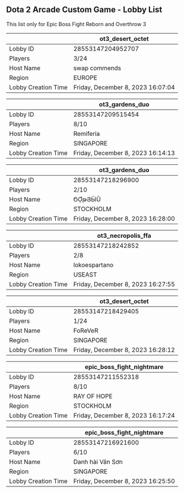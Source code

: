 ## Dota 2 Arcade Custom Game - Lobby List

This list only for Epic Boss Fight Reborn and Overthrow 3

|  | ot3_desert_octet |
| ------ | ------ |
| Lobby ID | 28553147204952707 |
| Players | 3/24 |
| Host Name | swap commends |
| Region | EUROPE |
| Lobby Creation Time | Friday, December 8, 2023 16:07:04 |


|  | ot3_gardens_duo |
| ------ | ------ |
| Lobby ID | 28553147209515454 |
| Players | 8/10 |
| Host Name | Remiferia |
| Region | SINGAPORE |
| Lobby Creation Time | Friday, December 8, 2023 16:14:13 |


|  | ot3_gardens_duo |
| ------ | ------ |
| Lobby ID | 28553147218296900 |
| Players | 2/10 |
| Host Name | ϬỢթՅӸŬ |
| Region | STOCKHOLM |
| Lobby Creation Time | Friday, December 8, 2023 16:28:00 |


|  | ot3_necropolis_ffa |
| ------ | ------ |
| Lobby ID | 28553147218242852 |
| Players | 2/8 |
| Host Name | lokoespartano |
| Region | USEAST |
| Lobby Creation Time | Friday, December 8, 2023 16:27:55 |


|  | ot3_desert_octet |
| ------ | ------ |
| Lobby ID | 28553147218429405 |
| Players | 1/24 |
| Host Name | FoReVeR |
| Region | SINGAPORE |
| Lobby Creation Time | Friday, December 8, 2023 16:28:12 |


|  | epic_boss_fight_nightmare |
| ------ | ------ |
| Lobby ID | 28553147211552318 |
| Players | 8/10 |
| Host Name | RAY OF HOPE |
| Region | STOCKHOLM |
| Lobby Creation Time | Friday, December 8, 2023 16:17:24 |


|  | epic_boss_fight_nightmare |
| ------ | ------ |
| Lobby ID | 28553147216921600 |
| Players | 6/10 |
| Host Name | Danh hài Vân Sơn |
| Region | SINGAPORE |
| Lobby Creation Time | Friday, December 8, 2023 16:25:50 |


